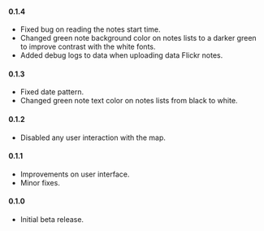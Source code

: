 #### **0.1.4**
- Fixed bug on reading the notes start time.
- Changed green note background color on notes lists to a darker green to improve contrast with the white fonts.
- Added debug logs to data when uploading data Flickr notes.

#### **0.1.3**
- Fixed date pattern.
- Changed green note text color on notes lists from black to white.

#### **0.1.2**
- Disabled any user interaction with the map.

#### **0.1.1**
- Improvements on user interface.
- Minor fixes.

#### **0.1.0**
- Initial beta release.

